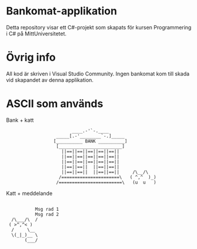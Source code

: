 ﻿﻿
# Bankomat-applikation

Detta repository visar ett C#-projekt som skapats för kursen Programmering i C# på MittUniversitetet.
﻿
# Övrig info

All kod är skriven i Visual Studio Community. Ingen bankomat kom till skada vid skapandet av denna applikation.

# ASCII som används

Bank + katt
```
                         ____.-'`-.____
                   _____[.-'________`-.]_____
                  [__________ BANK __________]
                   [________________________]
                     ||==||==||==||==||==||
                     ||==||==||==||==||==||
                     ||==||==||==||==||==||
                     ||==||==||  ||==||==||
                     ||==||==||  ||==||==||     /\__/\
                    /======================\   ( ^,^  )_)
                   /========================\   (u  u   )
```

Katt + meddelande
```

           Msg rad 1
           Msg rad 2
  /\___/\  /
 ( >^,^< )
  /     \__
  \(_|_)__ \
       (___/

```